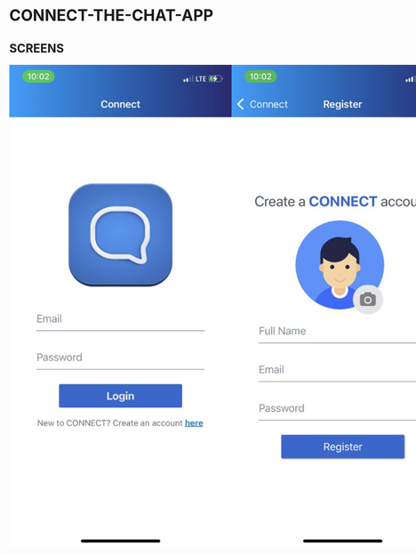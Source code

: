 # CONNECT-THE-CHAT-APP

## SCREENS

<div style = "display: flex">
  <img src = "https://github.com/ksowah/CONNECT-THE-CHAT-APP/blob/UI-updates/assets/login_screen.jpg?raw=true" width = '400' />
  <img src = "https://github.com/ksowah/CONNECT-THE-CHAT-APP/blob/UI-updates/assets/register_screen.jpg?raw=true" width = '400' />
</div>
